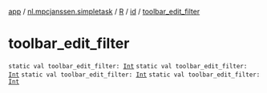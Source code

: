 [app](../../../index.md) / [nl.mpcjanssen.simpletask](../../index.md) / [R](../index.md) / [id](index.md) / [toolbar_edit_filter](.)

# toolbar_edit_filter

`static val toolbar_edit_filter: `[`Int`](https://kotlinlang.org/api/latest/jvm/stdlib/kotlin/-int/index.html)
`static val toolbar_edit_filter: `[`Int`](https://kotlinlang.org/api/latest/jvm/stdlib/kotlin/-int/index.html)
`static val toolbar_edit_filter: `[`Int`](https://kotlinlang.org/api/latest/jvm/stdlib/kotlin/-int/index.html)
`static val toolbar_edit_filter: `[`Int`](https://kotlinlang.org/api/latest/jvm/stdlib/kotlin/-int/index.html)